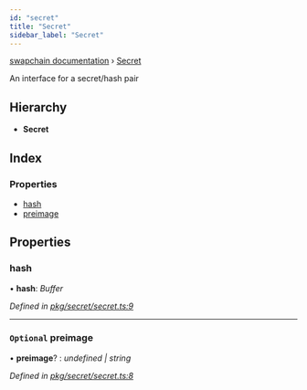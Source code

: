 ```yaml
---
id: "secret"
title: "Secret"
sidebar_label: "Secret"
---
```


[swapchain documentation](../globals.md) › [Secret](secret.md)

An interface for a secret/hash pair

## Hierarchy

- **Secret**

## Index

### Properties

- [hash](secret.md#hash)
- [preimage](secret.md#optional-preimage)

## Properties

### hash

• **hash**: _Buffer_

_Defined in [pkg/secret/secret.ts:9](https://github.com/chronark/swapchain/blob/9502eb6/src/pkg/secret/secret.ts#L9)_

---

### `Optional` preimage

• **preimage**? : _undefined | string_

_Defined in [pkg/secret/secret.ts:8](https://github.com/chronark/swapchain/blob/9502eb6/src/pkg/secret/secret.ts#L8)_
